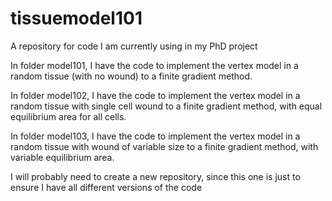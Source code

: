 # tissuemodel101
A repository for code I am currently using in my PhD project

In folder model101, I have the code to implement the vertex model in a random tissue (with no wound) to a finite gradient method.

In folder model102, I have the code to implement the vertex model in a random tissue with single cell wound to a finite gradient method, with equal equilibrium area for all cells.

In folder model103, I have the code to implement the vertex model in a random tissue with wound of variable size to a finite gradient method, with variable equilibrium area.

I will probably need to create a new repository, since this one is just to ensure I have all different versions of the code
